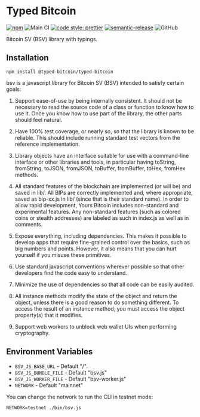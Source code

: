 # Typed Bitcoin

[![npm](https://img.shields.io/npm/v/@typed-bitcoin/typed-bitcoin.svg)](https://www.npmjs.com/package/@typed-bitcoin/typed-bitcoin)
![Main CI](https://github.com/typed-bitcoin/typed-bitcoin/workflows/Main%20CI/badge.svg)
[![code style: prettier](https://img.shields.io/badge/code_style-prettier-ff69b4.svg)](https://github.com/prettier/prettier)
[![semantic-release](https://img.shields.io/badge/%20%20%F0%9F%93%A6%F0%9F%9A%80-semantic--release-e10079.svg)](https://github.com/semantic-release/semantic-release)
![GitHub](https://img.shields.io/github/license/typed-bitcoin/typed-bitcoin)

Bitcoin SV (BSV) library with typings.

## Installation

```
npm install @typed-bitcoin/typed-bitcoin
```

bsv is a javascript library for Bitcoin SV (BSV) intended to satisfy certain
goals:

1. Support ease-of-use by being internally consistent. It should not be
   necessary to read the source code of a class or function to know how to use it.
   Once you know how to use part of the library, the other parts should feel
   natural.

2. Have 100% test coverage, or nearly so, so that the library is known to be
   reliable. This should include running standard test vectors from the reference
   implementation.

3. Library objects have an interface suitable for use with a command-line
   interface or other libraries and tools, in particular having toString,
   fromString, toJSON, fromJSON, toBuffer, fromBuffer, toHex, fromHex methods.

4. All standard features of the blockchain are implemented (or will be) and
   saved in lib/. All BIPs are correctly implemented and, where appropriate, saved
   as bip-xx.js in lib/ (since that is their standard name). In order to allow
   rapid development, Yours Bitcoin includes non-standard and experimental
   features. Any non-standard features (such as colored coins or stealth
   addresses) are labeled as such in index.js as well as in comments.

5. Expose everything, including dependencies. This makes it possible to develop
   apps that require fine-grained control over the basics, such as big numbers and
   points. However, it also means that you can hurt yourself if you misuse these
   primitives.

6. Use standard javascript conventions wherever possible so that other
   developers find the code easy to understand.

7. Minimize the use of dependencies so that all code can be easily audited.

8. All instance methods modify the state of the object and return the object,
   unless there is a good reason to do something different. To access the result
   of an instance method, you must access the object property(s) that it modifies.

9. Support web workers to unblock web wallet UIs when performing cryptography.

## Environment Variables

- `BSV_JS_BASE_URL` - Default "/".
- `BSV_JS_BUNDLE_FILE` - Default "bsv.js"
- `BSV_JS_WORKER_FILE` - Default "bsv-worker.js"
- `NETWORK` - Default "mainnet"

You can change the network to run the CLI in testnet mode:

```
NETWORK=testnet ./bin/bsv.js
```
